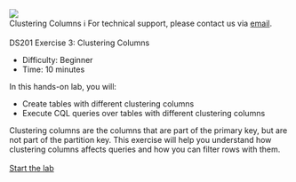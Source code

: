 <!-- TOP -->
<div class="top">
  <img class="scenario-academy-logo" src="https://datastax-academy.github.io/katapod-shared-assets/images/ds-academy-2023.svg" />
  <div class="scenario-title-section">
    <span class="scenario-title">Clustering Columns</span>
    <span class="scenario-subtitle">ℹ️ For technical support, please contact us via <a href="mailto:academy@datastax.com">email</a>.</span>
  </div>
</div>

<!-- CONTENT -->
<main>
    <br/>
    <div class="container px-4 py-2">
     <div class="row g-4 py-2 row-cols-1 row-cols-lg-1">
      <div class="feature col div-choice">
            <div class="scenario-description">DS201 Exercise 3: Clustering Columns</div>
            <ul>
              <li><span class="scenario-description-attribute">Difficulty</span>: Beginner</li>
              <li><span class="scenario-description-attribute">Time</span>: 10 minutes</li>
            </ul>
            <div class="scenario-objectives">In this hands-on lab, you will:</div>
            <ul>
              <li><span class="scenario-objective">Create tables with different clustering columns</span></li>
              <li><span class="scenario-objective">Execute CQL queries over tables with different clustering columns</span></li>
            </ul>
            <div>
            Clustering columns are the columns that are part of the primary key, but are not part of the partition key. This exercise will help you understand how clustering columns affects queries and how you can filter rows with them.
            </div>
            <br>
            <a href='command:katapod.loadPage?[{"step":"step1"}]' class="btn btn-primary btn-cassandra">
              Start the lab
            </a>
      </div>
     </div>
    </div>
</main>